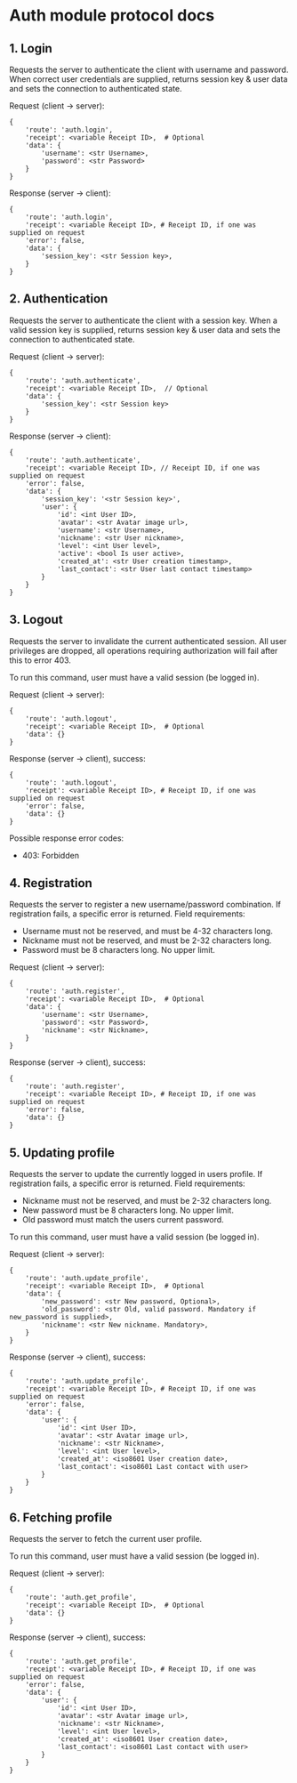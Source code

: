 # Auth module protocol docs

## 1. Login

Requests the server to authenticate the client with username and password. When correct user
credentials are supplied, returns session key & user data and sets the connection to authenticated state.

Request (client -> server):
```
{
    'route': 'auth.login',
    'receipt': <variable Receipt ID>,  # Optional
    'data': {
        'username': <str Username>,
        'password': <str Password>
    }
}
```

Response (server -> client):
```
{
    'route': 'auth.login',
    'receipt': <variable Receipt ID>, # Receipt ID, if one was supplied on request
    'error': false,
    'data': {
        'session_key': <str Session key>,
    }
}
```

## 2. Authentication

Requests the server to authenticate the client with a session key. When a valid session key is  supplied,
returns session key & user data and sets the connection to authenticated state.

Request (client -> server):
```
{
    'route': 'auth.authenticate',
    'receipt': <variable Receipt ID>,  // Optional
    'data': {
        'session_key': <str Session key>
    }
}
```

Response (server -> client):
```
{
    'route': 'auth.authenticate',
    'receipt': <variable Receipt ID>, // Receipt ID, if one was supplied on request
    'error': false,
    'data': {
        'session_key': '<str Session key>',
        'user': {
            'id': <int User ID>,
            'avatar': <str Avatar image url>,
            'username': <str Username>,
            'nickname': <str User nickname>,
            'level': <int User level>,
            'active': <bool Is user active>,
            'created_at': <str User creation timestamp>,
            'last_contact': <str User last contact timestamp>
        }
    }
}
```

## 3. Logout

Requests the server to invalidate the current authenticated session. All user privileges are dropped, all operations
requiring authorization will fail after this to error 403.

To run this command, user must have a valid session (be logged in).

Request (client -> server):
```
{
    'route': 'auth.logout',
    'receipt': <variable Receipt ID>,  # Optional
    'data': {}
}
```

Response (server -> client), success:
```
{
    'route': 'auth.logout',
    'receipt': <variable Receipt ID>, # Receipt ID, if one was supplied on request
    'error': false,
    'data': {}
}
```

Possible response error codes:
* 403: Forbidden

## 4. Registration

Requests the server to register a new username/password combination.
If registration fails, a specific error is returned. Field requirements:
* Username must not be reserved, and must be 4-32 characters long.
* Nickname must not be reserved, and must be 2-32 characters long.
* Password must be 8 characters long. No upper limit.

Request (client -> server):
```
{
    'route': 'auth.register',
    'receipt': <variable Receipt ID>,  # Optional
    'data': {
        'username': <str Username>,
        'password': <str Password>,
        'nickname': <str Nickname>,
    }
}
```

Response (server -> client), success:
```
{
    'route': 'auth.register',
    'receipt': <variable Receipt ID>, # Receipt ID, if one was supplied on request
    'error': false,
    'data': {}
}
```

## 5. Updating profile

Requests the server to update the currently logged in users profile.
If registration fails, a specific error is returned. Field requirements:
* Nickname must not be reserved, and must be 2-32 characters long.
* New password must be 8 characters long. No upper limit.
* Old password must match the users current password.

To run this command, user must have a valid session (be logged in).

Request (client -> server):
```
{
    'route': 'auth.update_profile',
    'receipt': <variable Receipt ID>,  # Optional
    'data': {
        'new_password': <str New password, Optional>,
        'old_password': <str Old, valid password. Mandatory if new_password is supplied>,
        'nickname': <str New nickname. Mandatory>,
    }
}
```

Response (server -> client), success:
```
{
    'route': 'auth.update_profile',
    'receipt': <variable Receipt ID>, # Receipt ID, if one was supplied on request
    'error': false,
    'data': {
        'user': {
            'id': <int User ID>,
            'avatar': <str Avatar image url>,
            'nickname': <str Nickname>,
            'level': <int User level>,
            'created_at': <iso8601 User creation date>,
            'last_contact': <iso8601 Last contact with user>
        }
    }
}
```

## 6. Fetching profile

Requests the server to fetch the current user profile.

To run this command, user must have a valid session (be logged in).

Request (client -> server):
```
{
    'route': 'auth.get_profile',
    'receipt': <variable Receipt ID>,  # Optional
    'data': {}
}
```

Response (server -> client), success:
```
{
    'route': 'auth.get_profile',
    'receipt': <variable Receipt ID>, # Receipt ID, if one was supplied on request
    'error': false,
    'data': {
        'user': {
            'id': <int User ID>,
            'avatar': <str Avatar image url>,
            'nickname': <str Nickname>,
            'level': <int User level>,
            'created_at': <iso8601 User creation date>,
            'last_contact': <iso8601 Last contact with user>
        }
    }
}
```
